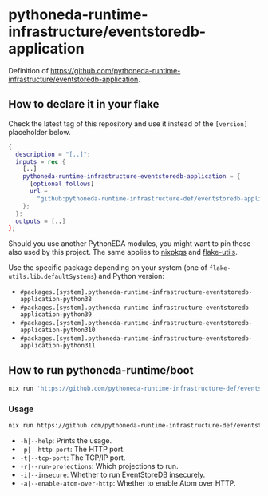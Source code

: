 # pythoneda-runtime-infrastructure/eventstoredb-application

Definition of <https://github.com/pythoneda-runtime-infrastructure/eventstoredb-application>.

## How to declare it in your flake

Check the latest tag of this repository and use it instead of the `[version]` placeholder below.

```nix
{
  description = "[..]";
  inputs = rec {
    [..]
    pythoneda-runtime-infrastructure-eventstoredb-application = {
      [optional follows]
      url =
        "github:pythoneda-runtime-infrastructure-def/eventstoredb-application/[version]";
    };
  };
  outputs = [..]
};
```

Should you use another PythonEDA modules, you might want to pin those also used by this project. The same applies to [nixpkgs](https://github.com/nixos/nixpkgs "nixpkgs") and [flake-utils](https://github.com/numtide/flake-utils "flake-utils").

Use the specific package depending on your system (one of `flake-utils.lib.defaultSystems`) and Python version:

- `#packages.[system].pythoneda-runtime-infrastructure-eventstoredb-application-python38` 
- `#packages.[system].pythoneda-runtime-infrastructure-eventstoredb-application-python39` 
- `#packages.[system].pythoneda-runtime-infrastructure-eventstoredb-application-python310` 
- `#packages.[system].pythoneda-runtime-infrastructure-eventstoredb-application-python311` 

## How to run pythoneda-runtime/boot

``` sh
nix run 'https://github.com/pythoneda-runtime-infrastructure-def/eventstoredb-application/[version]'
```

### Usage

``` sh
nix run https://github.com/pythoneda-runtime-infrastructure-def/eventstoredb-application/[version] [-h|--help] [-p|--http-port httpPort] [-t|--tcp-port tcpPort] [-r|--run-projections "all"] [-i|--insecure] [-a|--enable-atom-over-http]
```
- `-h|--help`: Prints the usage.
- `-p|--http-port`: The HTTP port.
- `-t|--tcp-port`: The TCP/IP port.
- `-r|--run-projections`: Which projections to run.
- `-i|--insecure`: Whether to run EventStoreDB insecurely.
- `-a|--enable-atom-over-http`: Whether to enable Atom over HTTP.
